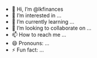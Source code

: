 - 👋 Hi, I’m @lkfinances
- 👀 I’m interested in ...
- 🌱 I’m currently learning ...
- 💞️ I’m looking to collaborate on ...
- 📫 How to reach me ...
- 😄 Pronouns: ...
- ⚡ Fun fact: ...

<!---
lkfinances/lkfinances is a ✨ special ✨ repository because its `README.md` (this file) appears on your GitHub profile.
You can click the Preview link to take a look at your changes.
--->
